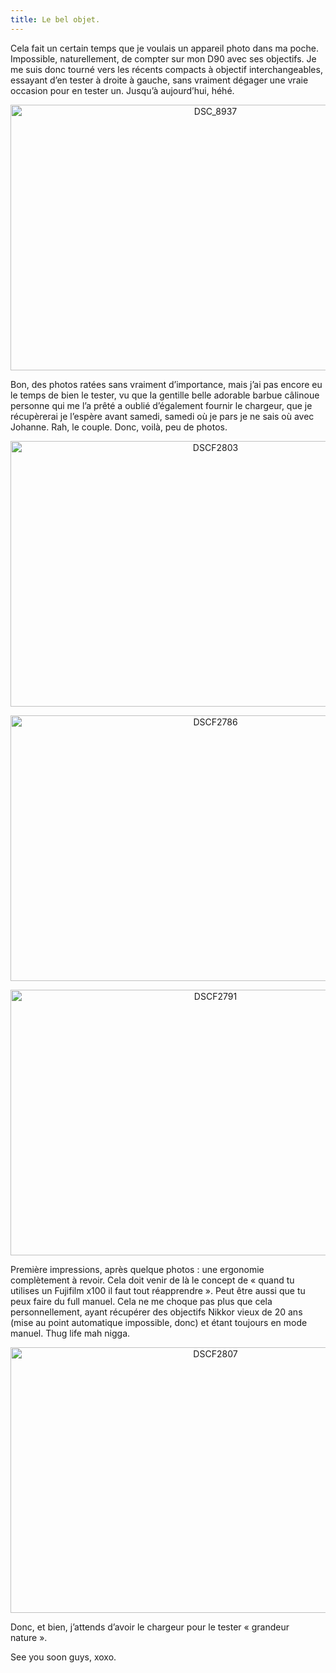 ```yaml
---
title: Le bel objet.
---
```

Cela fait un certain temps que je voulais un appareil photo dans ma poche. Impossible, naturellement, de compter sur mon D90 avec ses objectifs. Je me suis donc tourné vers les récents compacts à objectif interchangeables, essayant d&rsquo;en tester à droite à gauche, sans vraiment dégager une vraie occasion pour en tester un. Jusqu&rsquo;à aujourd&rsquo;hui, héhé.

<p style="text-align:center;">
  <a href="http://www.flickr.com/photos/dondapo/7003980859/" title="DSC_8937 de Cyril Krylatov, sur Flickr"><img src="http://farm7.staticflickr.com/6211/7003980859_908b75e6d8_z.jpg" width="640" height="425" alt="DSC_8937" /></a>
</p>

<!--more-->

Bon, des photos ratées sans vraiment d&rsquo;importance, mais j&rsquo;ai pas encore eu le temps de bien le tester, vu que la gentille belle adorable barbue câlinoue personne qui me l&rsquo;a prêté a oublié d&rsquo;également fournir le chargeur, que je récupèrerai je l&rsquo;espère avant samedi, samedi où je pars je ne sais où avec Johanne. Rah, le couple. Donc, voilà, peu de photos.

<p style="text-align:center;">
  <a href="http://www.flickr.com/photos/dondapo/6857858886/" title="DSCF2803 de Cyril Krylatov, sur Flickr"><img src="http://farm8.staticflickr.com/7194/6857858886_33135db859_z.jpg" width="640" height="425" alt="DSCF2803" /></a>
</p>

<p style="text-align:center;">
  <a href="http://www.flickr.com/photos/dondapo/6857852316/" title="DSCF2786 de Cyril Krylatov, sur Flickr"><img src="http://farm8.staticflickr.com/7046/6857852316_dca5b1064b_z.jpg" width="640" height="425" alt="DSCF2786" /></a>
</p>

<p style="text-align:center;">
  <a href="http://www.flickr.com/photos/dondapo/7003970043/" title="DSCF2791 de Cyril Krylatov, sur Flickr"><img src="http://farm8.staticflickr.com/7218/7003970043_7dc15b1a75_z.jpg" width="640" height="425" alt="DSCF2791" /></a>
</p>

Première impressions, après quelque photos : une ergonomie complètement à revoir. Cela doit venir de là le concept de &laquo;&nbsp;quand tu utilises un Fujifilm x100 il faut tout réapprendre&nbsp;&raquo;. Peut être aussi que tu peux faire du full manuel. Cela ne me choque pas plus que cela personnellement, ayant récupérer des objectifs Nikkor vieux de 20 ans (mise au point automatique impossible, donc) et étant toujours en mode manuel. Thug life mah nigga.

<p style="text-align:center;">
  <a href="http://www.flickr.com/photos/dondapo/7003977787/" title="DSCF2807 de Cyril Krylatov, sur Flickr"><img src="http://farm8.staticflickr.com/7197/7003977787_72ac551d3b_z.jpg" width="640" height="425" alt="DSCF2807" /></a>
</p>

Donc, et bien, j&rsquo;attends d&rsquo;avoir le chargeur pour le tester &laquo;&nbsp;grandeur nature&nbsp;&raquo;.

See you soon guys, xoxo.
